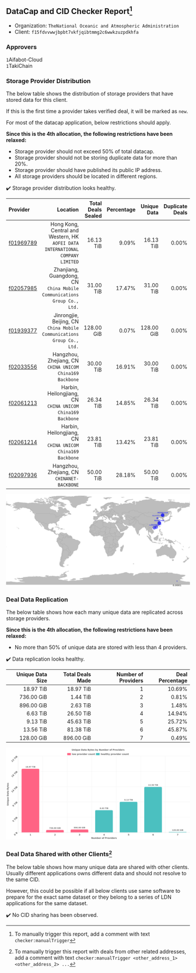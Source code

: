 ## DataCap and CID Checker Report[^1]
 - Organization: `TheNational Oceanic and Atmospheric Administration`
 - Client: `f15fdvvwwjbpbt7vkfjqibtmmg2c6wwkzuzpdkhfa`
### Approvers
`1`Aifabot-Cloud<br/>`1`TakiChain

### Storage Provider Distribution
The below table shows the distribution of storage providers that have stored data for this client.

If this is the first time a provider takes verified deal, it will be marked as `new`.

For most of the datacap application, below restrictions should apply.

**Since this is the 4th allocation, the following restrictions have been relaxed:**
 - Storage provider should not exceed 50% of total datacap.
 - Storage provider should not be storing duplicate data for more than 20%.
 - Storage provider should have published its public IP address.
 - All storage providers should be located in different regions.

✔️ Storage provider distribution looks healthy.

| Provider                                              |                                                                          Location | Total Deals Sealed | Percentage | Unique Data | Duplicate Deals |
| :---------------------------------------------------- | --------------------------------------------------------------------------------: | -----------------: | ---------: | ----------: | --------------: |
| [f01969789](https://filfox.info/en/address/f01969789) | Hong Kong, Central and Western, HK<br/>`AOFEI DATA INTERNATIONAL COMPANY LIMITED` |          16.13 TiB |      9.09% |   16.13 TiB |           0.00% |
| [f02057985](https://filfox.info/en/address/f02057985) |        Zhanjiang, Guangdong, CN<br/>`China Mobile Communications Group Co., Ltd.` |          31.00 TiB |     17.47% |   31.00 TiB |           0.00% |
| [f01939377](https://filfox.info/en/address/f01939377) |         Jinrongjie, Beijing, CN<br/>`China Mobile Communications Group Co., Ltd.` |         128.00 GiB |      0.07% |  128.00 GiB |           0.00% |
| [f02033556](https://filfox.info/en/address/f02033556) |                       Hangzhou, Zhejiang, CN<br/>`CHINA UNICOM China169 Backbone` |          30.00 TiB |     16.91% |   30.00 TiB |           0.00% |
| [f02061213](https://filfox.info/en/address/f02061213) |                     Harbin, Heilongjiang, CN<br/>`CHINA UNICOM China169 Backbone` |          26.34 TiB |     14.85% |   26.34 TiB |           0.00% |
| [f02061214](https://filfox.info/en/address/f02061214) |                     Harbin, Heilongjiang, CN<br/>`CHINA UNICOM China169 Backbone` |          23.81 TiB |     13.42% |   23.81 TiB |           0.00% |
| [f02097936](https://filfox.info/en/address/f02097936) |                                    Hangzhou, Zhejiang, CN<br/>`CHINANET-BACKBONE` |          50.00 TiB |     28.18% |   50.00 TiB |           0.00% |

<img src="https://raw.githubusercontent.com/data-preservation-programs/filplus-checker-assets/main/filecoin-project/filecoin-plus-large-datasets/issues/1850/1681095852539.png"/>

### Deal Data Replication
The below table shows how each many unique data are replicated across storage providers.


**Since this is the 4th allocation, the following restrictions have been relaxed:**
- No more than 50% of unique data are stored with less than 4 providers.

✔️ Data replication looks healthy.

| Unique Data Size | Total Deals Made | Number of Providers | Deal Percentage |
| ---------------: | ---------------: | ------------------: | --------------: |
|        18.97 TiB |        18.97 TiB |                   1 |          10.69% |
|       736.00 GiB |         1.44 TiB |                   2 |           0.81% |
|       896.00 GiB |         2.63 TiB |                   3 |           1.48% |
|         6.63 TiB |        26.50 TiB |                   4 |          14.94% |
|         9.13 TiB |        45.63 TiB |                   5 |          25.72% |
|        13.56 TiB |        81.38 TiB |                   6 |          45.87% |
|       128.00 GiB |       896.00 GiB |                   7 |           0.49% |

<img src="https://raw.githubusercontent.com/data-preservation-programs/filplus-checker-assets/main/filecoin-project/filecoin-plus-large-datasets/issues/1850/1681095853295.png"/>

### Deal Data Shared with other Clients[^3]
The below table shows how many unique data are shared with other clients.
Usually different applications owns different data and should not resolve to the same CID.

However, this could be possible if all below clients use same software to prepare for the exact same dataset or they belong to a series of LDN applications for the same dataset.

✔️ No CID sharing has been observed.

[^1]: To manually trigger this report, add a comment with text `checker:manualTrigger`

[^2]: Deals from those addresses are combined into this report as they are specified with `checker:manualTrigger`

[^3]: To manually trigger this report with deals from other related addresses, add a comment with text `checker:manualTrigger <other_address_1> <other_address_2> ...`
